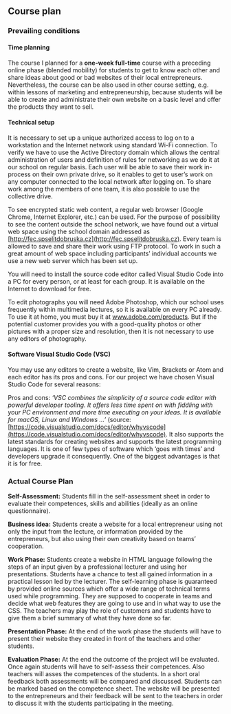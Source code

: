 ## Course plan

### Prevailing conditions

#### Time planning

The course I planned for a **one-week full-time** course with a preceding online phase \(blended mobility\) for students to get to know each other and share ideas about good or bad websites of their local entrepreneurs. Nevertheless, the course can be also used in other course setting, e.g. within lessons of marketing and entrepreneurship, because students will be able to create and administrate their own website on a basic level and offer the products they want to sell.

#### Technical setup

It is necessary to set up a unique authorized access to log on to a workstation and the Internet network using standard Wi-Fi connection. To verify we have to use the Active Directory domain which allows the central administration of users and definition of rules for networking as we do it at our school on regular basis. Each user will be able to save their work in-process on their own private drive, so it enables to get to user’s work on any computer connected to the local network after logging on. To share work among the members of one team, it is also possible to use the collective drive.

To see encrypted static web content, a regular web browser \(Google Chrome, Internet Explorer, etc.\) can be used. For the purpose of possibility to see the content outside the school network, we have found out a virtual web space using the school domain addressed as [http://fec.spselitdobruska.cz](http://fec.spselitdobruska.cz). Every team is allowed to save and share their work using FTP protocol. To work in such a great amount of web space including participants’ individual accounts we use a new web server which has been set up.

You will need to install the source code editor called Visual Studio Code into a PC for every person, or at least for each group. It is available on the Internet to download for free.

To edit photographs you will need Adobe Photoshop, which our school uses frequently within multimedia lectures, so it is available on every PC already. To use it at home, you must buy it at www.adobe.com/products. But if the potential customer provides you with a good-quality photos or other pictures with a proper size and resolution, then it is not necessary to use any editors of photography.

#### Software Visual Studio Code \(VSC\)

You may use any editors to create a website, like Vim, Brackets or Atom and each editor has its pros and cons. For our project we have chosen Visual Studio Code for several reasons:

Pros and cons: _‘VSC combines the simplicity of a source code editor with powerful developer tooling. It offers less time spent on with fiddling with your PC environment and more time executing on your ideas. It is available for macOS, Linux and Windows …’_ \(source: [https://code.visualstudio.com/docs/editor/whyvscode](https://code.visualstudio.com/docs/editor/whyvscode). It also supports the latest standards for creating websites and supports the latest programming languages. It is one of few types of software which ‘goes with times’ and developers upgrade it consequently. One of the biggest advantages is that it is for free.

### Actual Course Plan

**Self-Assessment:** Students fill in the self-assessment sheet in order to evaluate their competences, skills and abilities \(ideally as an online questionnaire\).

**Business idea:** Students create a website for a local entrepreneur using not only the input from the lecture, or information provided by the entrepreneurs, but also using their own creativity based on teams’ cooperation.

**Work Phase:** Students create a website in HTML language following the steps of an input given by a professional lecturer and using her presentations. Students have a chance to test all gained information in a practical lesson led by the lecturer. The self-learning phase is guaranteed by provided online sources which offer a wide range of technical terms used while programming. They are supposed to cooperate in teams and decide what web features they are going to use and in what way to use the CSS. The teachers may play the role of customers and students have to give them a brief summary of what they have done so far.

**Presentation Phase:** At the end of the work phase the students will have to present their website they created in front of the teachers and other students.

**Evaluation Phase:** At the end the outcome of the project will be evaluated. Once again students will have to self-assess their competences. Also teachers will asses the competences of the students. In a short oral feedback both assessments will be compared and discussed. Students can be marked based on the competence sheet. The website will be presented to the entrepreneurs and their feedback will be sent to the teachers in order to discuss it with the students participating in the meeting.

